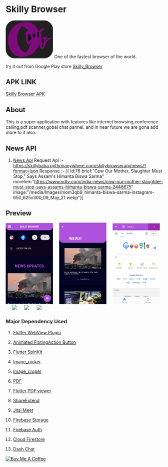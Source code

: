 # Skilly Browser 
<img src = "https://github.com/kanzd/imag/blob/master/SKILLY%20(2).png" width="30%" >
One of the fastest browser of the world.

try it out from Google Play store [Skilly_Browser](https://play.google.com/store/apps/details?id=com.skillybaba.skillybrowser)

## APK LINK

[Skilly Browser APK](https://drive.google.com/file/d/1-zqGW_yKZsxAC-KxKUMlLUwMyg0VLVYr/view?usp=sharing)

## About
This is a super application with features like internet browsing,conference calling,pdf scanner,gobal chat pannel.
and in near future we are gona add more to it also.

## News API
1. [News Api](https://skillybaba.pythonanywhere.com/skillybrowserapi/news/?format=json)
Request Api :- https://skillybaba.pythonanywhere.com/skillybrowserapi/news/?format=json
Response :- 	[{
id:76
brief:"Cow Our Mother, Slaughter Must Stop,\" Says Assam's Himanta Biswa Sarma"
morelink:"https://www.ndtv.com/india-news/cow-our-mother-slaughter-must-stop-says-assams-himanta-biswa-sarma-2448675"
image:"/media/Images/mom3qb9_himanta-biswa-sarma-instagram-650_625x300_09_May_21.webp"}]

## Preview

<img src = "https://github.com/kanzd/imag/blob/master/SKILLY%20(1).jpeg" width="30%" >&nbsp;&nbsp;&nbsp;&nbsp;&nbsp;<img src = "https://github.com/kanzd/imag/blob/master/SKILLY%20(2).jpeg" width="30%" >&nbsp;&nbsp;&nbsp;&nbsp;&nbsp;<img src = "https://github.com/kanzd/imag/blob/master/SKILLY%20(3).jpeg" width="30%" >&nbsp;&nbsp;&nbsp;&nbsp;&nbsp;<img src = "https://github.com/skillybaba/skillyBrowser/blob/master/ss/WhatsApp%20Image%202021-02-01%20at%206.51.09%20PM(1).jpeg" width="30%" >
&nbsp;&nbsp;&nbsp;&nbsp;&nbsp;<img src = "https://github.com/skillybaba/skillyBrowser/blob/master/ss/WhatsApp%20Image%202021-02-01%20at%206.51.09%20PM(2).jpeg" width="30%" >
&nbsp;&nbsp;&nbsp;&nbsp;&nbsp;<img src = "https://github.com/skillybaba/skillyBrowser/blob/master/ss/WhatsApp%20Image%202021-02-01%20at%206.51.09%20PM.jpeg" width="30%" >

### Major Dependency Used

1. [Flutter WebView Plugin](https://pub.dev/packages/flutter_webview_plugin)

1. [Animated FlotingAction Button](https://pub.dev/packages/animated_floatactionbuttons)

1. [Flutter SpinKit](https://pub.dev/packages/flutter_spinkit)

1. [Image_picker](https://pub.dev/packages/image_picker)

1. [Image_croper](https://pub.dev/packages/image_cropper)

1. [PDF](https://pub.dev/packages/pdf)

1. [Flutter PDF viewer](https://pub.dev/packages/flutter_full_pdf_viewer)

1. [ShareExtend](https://pub.dev/packages/share_extend)

1. [Jitsi Meet](https://pub.dev/packages/jitsi_meet/versions/0.4.2)

1. [Firebase Storage](https://pub.dev/packages/firebase_storage)

1. [Firebase Auth](https://pub.dev/packages/firebase_auth/versions)

1. [Cloud Firestore](https://pub.dev/packages/cloud_firestore/versions/0.14.0+2)

1. [Dash Chat](https://pub.dev/packages/dash_chat)


<a href="https://www.buymeacoffee.com/gbraad" target="_blank"><img src="https://www.buymeacoffee.com/assets/img/custom_images/orange_img.png" alt="Buy Me A Coffee" style="height: 41px !important;width: 174px !important;box-shadow: 0px 3px 2px 0px rgba(190, 190, 190, 0.5) !important;-webkit-box-shadow: 0px 3px 2px 0px rgba(190, 190, 190, 0.5) !important;" ></a>
